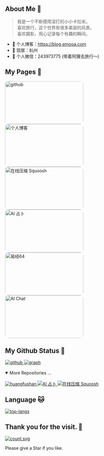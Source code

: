 <h2>About Me 👋</h2>

<blockquote>
  <p>
    我是一个不断摸爬滚打的小小卡拉米。 
    <br>
    喜欢旅行，这个世界有很多美丽的风景。
    <br>
    喜欢摄影，用心记录每个有趣的瞬间。
  </p>
</blockquote>

<ul>
  <li>🍓 个人博客：<a href="https://blog.emooa.com" target="_blank">https://blog.emooa.com</a></li>
  <li>🍓 现居：杭州</li>
  <li>🍓 个人微信：243973775 (带着阿狸去旅行～)</li>
</ul>

<h2>My Pages 🐶</h2>
<a href="https://github.com/huangfushan">
  <img class="page-img" alt="github" src="https://raw.githubusercontent.com/huangfushan/huangfushan/main/img/github.png" style="height: 140px; width: 256px; border-radius: 10px;"/>
</a>
<a href="https://blog.emooa.com">
  <img class="page-img" alt="个人博客" src="https://raw.githubusercontent.com/huangfushan/huangfushan/main/img/blog.png" style="height: 140px; width: 256px;border-radius: 10px;"/>
</a>
<a href="https://squoosh.emooa.com">
  <img class="page-img" alt="在线压缩 Squoosh" src="https://raw.githubusercontent.com/huangfushan/huangfushan/main/img/squoosh.png" style="height: 140px; width: 256px;border-radius: 10px;"/>
</a>
<a href="https://ai.emooa.com">
  <img class="page-img" alt="AI 占卜" src="https://raw.githubusercontent.com/huangfushan/huangfushan/main/img/divination.png" style="height: 140px; width: 256px;border-radius: 10px;"/>
</a>
<a href="https://yijing.emooa.com">
  <img class="page-img" alt="易经64" src="https://raw.githubusercontent.com/huangfushan/huangfushan/main/img/yijing.png" style="height: 140px; width: 256px;border-radius: 10px;"/>
</a>
<a href="https://chat.emooa.com">
  <img class="page-img" alt="AI Chat" src="https://raw.githubusercontent.com/huangfushan/huangfushan/main/img/chat.png" style="height: 140px; width: 256px;border-radius: 10px;"/>
</a>

<h2>My Github Status 🦸</h2>

<a href="https://github-readme-stats.vercel.app/api?username=huangfushan&show_icons=true&show_owner=true&count_private=true&theme=merko">
  <img alt="github" src="https://github-readme-stats.vercel.app/api?username=huangfushan&show_icons=true&show_owner=true&count_private=true&theme=merko" />
</a>

<a href="https://activity-graph.herokuapp.com/graph?username=huangfushan&theme=github">
  <img alt="graph" src="https://activity-graph.herokuapp.com/graph?username=huangfushan&theme=github" />
</a>

<br />
<br />
<details open>
  
<br />
<summary>More Repositories ...</summary>
<a href="https://github.com/huangfushan/blog" target="_blank">
  <img alt="huangfushan" src="https://github-readme-stats.vercel.app/api/pin/?username=huangfushan&repo=blog&show_owner=true"/>
</a>
<a href="https://github.com/huangfushan/divination" target="_blank">
  <img alt="AI 占卜" src="https://github-readme-stats.vercel.app/api/pin/?username=huangfushan&repo=divination&show_owner=true" />
</a>
<a href="https://github.com/huangfushan/squoosh" target="_blank">
  <img alt="在线压缩 Squoosh" src="https://github-readme-stats.vercel.app/api/pin/?username=huangfushan&repo=squoosh&show_owner=true" />
</a>
</details>

<h2>Language 🐱</h2>

<a href="https://github-readme-stats.vercel.app/api/top-langs/?username=huangfushan">
  <img alt="top-langs" src="https://github-readme-stats.vercel.app/api/top-langs/?username=huangfushan" />
</a>
<br />

<h2>Thank you for the visit. 👀</h2>

<a href="http://profile-counter.glitch.me/huangfushan/count.svg">
  <img alt="count.svg" src="http://profile-counter.glitch.me/huangfushan/count.svg" />
</a>

Please give a Star if you like.
